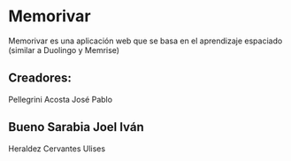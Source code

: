 # Memorivar

Memorivar es una aplicación web que se basa en el aprendizaje espaciado (similar a Duolingo y Memrise)


## Creadores:

Pellegrini Acosta José Pablo 
## Bueno Sarabia Joel Iván
Heraldez Cervantes Ulises
